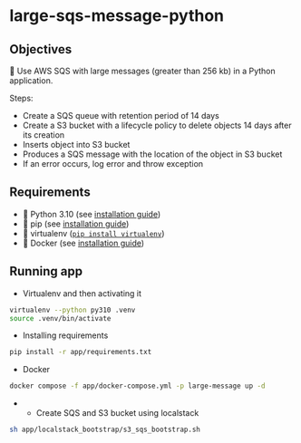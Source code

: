 # large-sqs-message-python

## Objectives
:star2: Use AWS SQS with large messages (greater than 256 kb) in a Python application.

Steps:
* Create a SQS queue with retention period of 14 days 
* Create a S3 bucket with a lifecycle policy to delete objects 14 days after its creation
* Inserts object into S3 bucket
* Produces a SQS message with the location of the object in S3 bucket
* If an error occurs, log error and throw exception

## Requirements

* 🐍 Python 3.10 (see [installation guide](https://www.python.org/downloads/))
* 🐍 pip (see [installation guide](https://pip.pypa.io/en/latest/installation/))
* 🐍 virtualenv ([`pip install virtualenv`](https://pypi.org/project/virtualenv/))
* 🐳 Docker (see [installation guide](https://docs.docker.com/engine/install/))

## Running app

* Virtualenv and then activating it
```bash
virtualenv --python py310 .venv
source .venv/bin/activate
```
* Installing requirements
```bash
pip install -r app/requirements.txt
```

* Docker
```bash
docker compose -f app/docker-compose.yml -p large-message up -d
```
*
    * Create SQS and S3 bucket using localstack

```bash
sh app/localstack_bootstrap/s3_sqs_bootstrap.sh
```